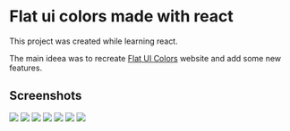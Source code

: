<h1>Flat ui colors made with react</h1>

This project was created while learning react.

<p>The main ideea was to recreate <a href="https://flatuicolors.com/">Flat UI Colors</a> website and add some new features.
</p>

<h2>Screenshots</h2>

<p>
<img src="https://i.imgur.com/4uJQe9b.png">
<img src="https://i.imgur.com/H9OETdh.png">
<img src="https://i.imgur.com/A1Psl6w.png">
<img src="https://i.imgur.com/DpuprNw.png">
<img src="https://i.imgur.com/jxaNNao.png">
<img src="https://i.imgur.com/qUgjcDR.png">
<img src="https://i.imgur.com/pJaTatx.png">
</p
